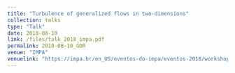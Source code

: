 ```yaml
---
title: "Turbulence of generalized flows in two-dimensions"
collection: talks
type: "Talk"
date: 2018-08-10
link: /files/talk_2018_impa.pdf
permalink: 2018-08-10_GDR
venue: "IMPA"
venuelink: "https://impa.br/en_US/eventos-do-impa/eventos-2018/workshop-on-mathematical-and-computational-problems-of-incompressible-fluid-dynamics/"
---
```



